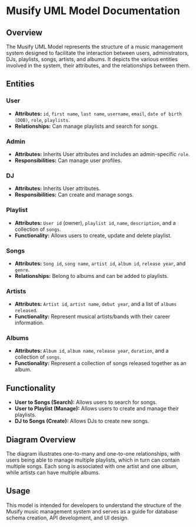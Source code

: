 # Musify UML Model Documentation

## Overview
The Musify UML Model represents the structure of a music management system designed to facilitate the interaction between users, administrators, DJs, playlists, songs, artists, and albums. It depicts the various entities involved in the system, their attributes, and the relationships between them.

## Entities

### User
- **Attributes:** `id`, `first name`, `last name`, `username`, `email`, `date of birth (DOB)`, `role`, `playlists`.
- **Relationships:** Can manage playlists and search for songs.

### Admin
- **Attributes:** Inherits User attributes and includes an admin-specific `role`.
- **Responsibilities:** Can manage user profiles.

### DJ
- **Attributes:** Inherits User attributes.
- **Responsibilities:** Can create and manage songs.

### Playlist
- **Attributes:** `User id` (owner), `playlist id`, `name`, `description`, and a collection of `songs`.
- **Functionality:** Allows users to create, update and delete playlist.

### Songs
- **Attributes:** `Song id`, `song name`, `artist id`, `album id`, `release year`, and `genre`.
- **Relationships:** Belong to albums and can be added to playlists.

### Artists
- **Attributes:** `Artist id`, `artist name`, `debut year`, and a list of `albums released`.
- **Functionality:** Represent musical artists/bands with their career information.

### Albums
- **Attributes:** `Album id`, `album name`, `release year`, `duration`, and a collection of `songs`.
- **Functionality:** Represent a collection of songs released together as an album.

## Functionality
- **User to Songs (Search):** Allows users to search for songs.
- **User to Playlist (Manage):** Allows users to create and manage their playlists.
- **DJ to Songs (Create):** Allows DJs to create new songs.

## Diagram Overview
The diagram illustrates one-to-many and one-to-one relationships, with users being able to manage multiple playlists, which in turn can contain multiple songs. Each song is associated with one artist and one album, while artists can have multiple albums.

## Usage
This model is intended for developers to understand the structure of the Musify music management system and serves as a guide for database schema creation, API development, and UI design.


